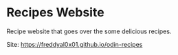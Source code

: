 # Recipes Website

Recipe website that goes over the some delicious recipes.

Site: https://freddyal0x01.github.io/odin-recipes
